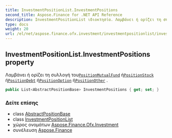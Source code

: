 ```yaml
---
title: InvestmentPositionList.InvestmentPositions
second_title: Aspose.Finance for .NET API Reference
description: InvestmentPositionList ιδιοκτησία. Λαμβάνει ή ορίζει τη συλλογή τουPositionMutualFund ήPositionStock ήPositionDebt ήPositionOption ήPositionOther .
type: docs
weight: 20
url: /el/net/aspose.finance.ofx.investment/investmentpositionlist/investmentpositions/
---
```

## InvestmentPositionList.InvestmentPositions property

Λαμβάνει ή ορίζει τη συλλογή του[`PositionMutualFund`](../../positionmutualfund/) ή[`PositionStock`](../../positionstock/) ή[`PositionDebt`](../../positiondebt/) ή[`PositionOption`](../../positionoption/) ή[`PositionOther`](../../positionother/) .

```csharp
public List<AbstractPositionBase> InvestmentPositions { get; set; }
```

### Δείτε επίσης

* class [AbstractPositionBase](../../abstractpositionbase/)
* class [InvestmentPositionList](../)
* χώρος ονομάτων [Aspose.Finance.Ofx.Investment](../../investmentpositionlist/)
* συνέλευση [Aspose.Finance](../../../)


